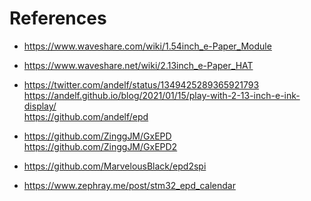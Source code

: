 # References

- <https://www.waveshare.com/wiki/1.54inch_e-Paper_Module>

- <https://www.waveshare.net/wiki/2.13inch_e-Paper_HAT>

- <https://twitter.com/andelf/status/1349425289365921793>
  <br><https://andelf.github.io/blog/2021/01/15/play-with-2-13-inch-e-ink-display/>
  <br><https://github.com/andelf/epd>

- <https://github.com/ZinggJM/GxEPD>
  <br><https://github.com/ZinggJM/GxEPD2>

- <https://github.com/MarvelousBlack/epd2spi>

- <https://www.zephray.me/post/stm32_epd_calendar>
